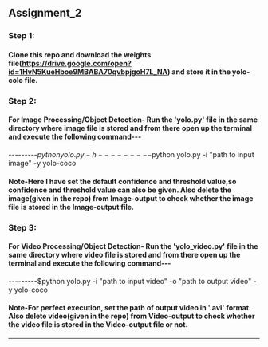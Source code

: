 ## Assignment_2

### Step 1: 
#### Clone this repo and download the weights file(https://drive.google.com/open?id=1HvN5KueHboe9MBABA70qvbpjgoH7L_NA) and store it in the yolo-colo file.

### Step 2: 
#### For Image Processing/Object Detection- Run the 'yolo.py' file in the same directory where image file is stored and from there open up the terminal and execute the following command---
---------$python yolo.py -h
---------$python yolo.py -i "path to input image" -y yolo-coco
#### Note-Here I have set the default confidence and threshold value,so confidence and threshold value can also be given. Also delete the image(given in the repo) from Image-output to check whether the image file is stored in the Image-output file.

### Step 3: 
#### For Video Processing/Object Detection- Run the 'yolo_video.py' file in the same directory where video file is stored and from there open up the terminal and execute the following command---
---------$python yolo.py -i "path to input video" -o "path to output video" -y yolo-coco
#### Note-For perfect execution, set the path of output video in '.avi' format. Also delete video(given in the repo) from Video-output to check whether the video file is stored in the Video-output file or not.

*******************************************************************************************************************************************

